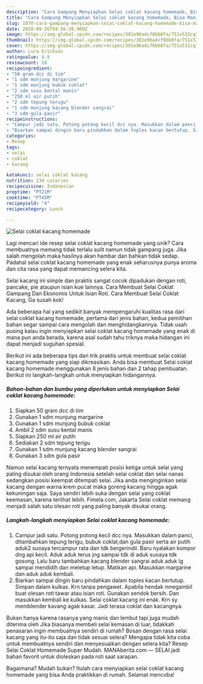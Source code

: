 ```yaml
---
description: "Cara Gampang Menyiapkan Selai coklat kacang homemade, Bisa Manjain Lidah"
title: "Cara Gampang Menyiapkan Selai coklat kacang homemade, Bisa Manjain Lidah"
slug: 1070-cara-gampang-menyiapkan-selai-coklat-kacang-homemade-bisa-manjain-lidah
date: 2020-09-26T04:56:20.909Z
image: https://img-global.cpcdn.com/recipes/301e96a4cf0bb8fa/751x532cq70/selai-coklat-kacang-homemade-foto-resep-utama.jpg
thumbnail: https://img-global.cpcdn.com/recipes/301e96a4cf0bb8fa/751x532cq70/selai-coklat-kacang-homemade-foto-resep-utama.jpg
cover: https://img-global.cpcdn.com/recipes/301e96a4cf0bb8fa/751x532cq70/selai-coklat-kacang-homemade-foto-resep-utama.jpg
author: Lura Erickson
ratingvalue: 4.9
reviewcount: 10
recipeingredient:
- "50 gram dcc di tim"
- "1 sdm munjung margarine"
- "1 sdm munjung bubuk coklat"
- "2 sdm susu kental manis"
- "250 ml air putih"
- "2 sdm tepung terigu"
- "1 sdm munjung kacang blender sangrai"
- "3 sdm gula pasir"
recipeinstructions:
- "Campur jadi satu. Potong potong kecil dcc nya. Masukkan dalam panci, ditambahkan tepung terigu, bubuk coklat,dan gula pasir serta air putih aduk2 suoaya tercampur rata dan tdk bergerindil. Baru nyalakan kompor dng api kecil. Aduk aduk terus jng sampai tdk di aduk suoaya tdk gosong. Lalu baru tambahkan kacang blender sangrai aduk aduk lg sampai mendidih dan meletup letup. Matikan api. Masukkan margarine dan aduk aduk kembali."
- "Biarkan sampai dingin baru pindahkan dalam toples kacan bertutup. Simpan dalam kulkas. Krn tanpa pengawet. Apabila hendak mnegambil buat olesan roti tawar atau isian roti. Gunakan sendok bersih. Dan masukkan kembali ke kulkas. Selai coklat kacang ini enak. Krn sy memblender kavang agak kasar. Jadi terasa coklat dan kacangnya."
categories:
- Resep
tags:
- selai
- coklat
- kacang

katakunci: selai coklat kacang 
nutrition: 234 calories
recipecuisine: Indonesian
preptime: "PT21M"
cooktime: "PT45M"
recipeyield: "4"
recipecategory: Lunch

---
```



![Selai coklat kacang homemade](https://img-global.cpcdn.com/recipes/301e96a4cf0bb8fa/751x532cq70/selai-coklat-kacang-homemade-foto-resep-utama.jpg)

Lagi mencari ide resep selai coklat kacang homemade yang unik? Cara membuatnya memang tidak terlalu sulit namun tidak gampang juga. Jika salah mengolah maka hasilnya akan hambar dan bahkan tidak sedap. Padahal selai coklat kacang homemade yang enak seharusnya punya aroma dan cita rasa yang dapat memancing selera kita.

Selai kacang ini simple dan praktis sangat cocok dipadukan dengan roti, pancake, pie ataupun isian kue lainnya. Cara Membuat Selai Coklat Gampang Dan Ekonomis Untuk Isian Roti. Cara Membuat Selai Coklat Kacang, Ga susah kok!

Ada beberapa hal yang sedikit banyak mempengaruhi kualitas rasa dari selai coklat kacang homemade, pertama dari jenis bahan, kedua pemilihan bahan segar sampai cara mengolah dan menghidangkannya. Tidak usah pusing kalau ingin menyiapkan selai coklat kacang homemade yang enak di mana pun anda berada, karena asal sudah tahu triknya maka hidangan ini dapat menjadi suguhan spesial.


Berikut ini ada beberapa tips dan trik praktis untuk membuat selai coklat kacang homemade yang siap dikreasikan. Anda bisa membuat Selai coklat kacang homemade menggunakan 8 jenis bahan dan 2 tahap pembuatan. Berikut ini langkah-langkah untuk menyiapkan hidangannya.

<!--inarticleads1-->

##### Bahan-bahan dan bumbu yang diperlukan untuk menyiapkan Selai coklat kacang homemade:

1. Siapkan 50 gram dcc di tim
1. Gunakan 1 sdm munjung margarine
1. Gunakan 1 sdm munjung bubuk coklat
1. Ambil 2 sdm susu kental manis
1. Siapkan 250 ml air putih
1. Sediakan 2 sdm tepung terigu
1. Gunakan 1 sdm munjung kacang blender sangrai
1. Gunakan 3 sdm gula pasir


Namun selai kacang ternyata menempati posisi ketiga untuk selai yang paling disukai oleh orang Indonesia setelah selai coklat dan selai nanas sedangkan posisi keempat ditempati selai. Jika anda menginginkan selai kacang dengan warna krem pucat maka goreng kacang hingga agak kekuningan saja. Saya sendiri lebih suka dengan selai yang coklat keemasan, karena terlihat lebih. Fimela.com, Jakarta Selai coklat memang menjadi salah satu olesan roti yang paling banyak disukai orang. 

<!--inarticleads2-->

##### Langkah-langkah menyiapkan Selai coklat kacang homemade:

1. Campur jadi satu. Potong potong kecil dcc nya. Masukkan dalam panci, ditambahkan tepung terigu, bubuk coklat,dan gula pasir serta air putih aduk2 suoaya tercampur rata dan tdk bergerindil. Baru nyalakan kompor dng api kecil. Aduk aduk terus jng sampai tdk di aduk suoaya tdk gosong. Lalu baru tambahkan kacang blender sangrai aduk aduk lg sampai mendidih dan meletup letup. Matikan api. Masukkan margarine dan aduk aduk kembali.
1. Biarkan sampai dingin baru pindahkan dalam toples kacan bertutup. Simpan dalam kulkas. Krn tanpa pengawet. Apabila hendak mnegambil buat olesan roti tawar atau isian roti. Gunakan sendok bersih. Dan masukkan kembali ke kulkas. Selai coklat kacang ini enak. Krn sy memblender kavang agak kasar. Jadi terasa coklat dan kacangnya.


Bukan hanya karena rasanya yang manis dan lembut tapi juga mudah diterima oleh Jika biasanya membeli selai kemasan di luar, tidakkah penasaran ingin membuatnya sendiri di rumah? Bosan dengan rasa selai kacang yang itu-itu saja dan tidak sesuai selera? Mengapa tidak kita coba untuk membuatnya sendiri dan menyesuaikan dengan selera kita? Resep Selai Coklat Homemade Super Mudah. MANAberita.com — SELAI jadi bahan favorit untuk dioleskan pada roti saat sarapan. 

Bagaimana? Mudah bukan? Itulah cara menyiapkan selai coklat kacang homemade yang bisa Anda praktikkan di rumah. Selamat mencoba!
